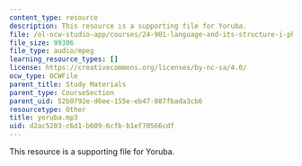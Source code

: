 ```yaml
---
content_type: resource
description: This resource is a supporting file for Yoruba.
file: /ol-ocw-studio-app/courses/24-901-language-and-its-structure-i-phonology-fall-2010/d2ac5203c6d1b6096cfbb1ef70566cdf_yoruba.mp3
file_size: 99306
file_type: audio/mpeg
learning_resource_types: []
license: https://creativecommons.org/licenses/by-nc-sa/4.0/
ocw_type: OCWFile
parent_title: Study Materials
parent_type: CourseSection
parent_uid: 52b0792e-d6ee-155e-eb47-087fbada3cb6
resourcetype: Other
title: yoruba.mp3
uid: d2ac5203-c6d1-b609-6cfb-b1ef70566cdf
---
```

This resource is a supporting file for Yoruba.